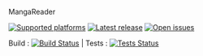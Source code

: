MangaReader

[![Supported platforms][badge-platforms]][Releases] [![Latest release][badge-release]][Releases] [![Open issues][badge-issues]][Issues] 

Build : [![Build Status][badge-tfs]][TFS] | Tests : [![Tests Status][badge-test]][TFS]

  [Releases]: https://github.com/MonkAlex/MangaReader/releases "MangaReader Releases"
  [Issues]: https://github.com/MonkAlex/MangaReader/issues "MangaReader Issues"
  [TFS]: https://monkalex.visualstudio.com/DefaultCollection/MangaReader "MangaReader TFS"
  [badge-platforms]: https://img.shields.io/badge/platform-win%20WPF%20%7C%20linux%20mono%20CLI-green.svg "Supported platforms"
  [badge-release]: https://img.shields.io/github/release/MonkAlex/MangaReader.svg "Latest release"
  [badge-issues]: https://img.shields.io/github/issues/MonkAlex/MangaReader.svg "Open issues"
  [badge-tfs]: https://monkalex.visualstudio.com/DefaultCollection/_apis/public/build/definitions/480b2f63-99d5-4563-ac9e-d48816b0419b/2/badge "Build Status"
  [badge-test]: https://monkalex.visualstudio.com/DefaultCollection/_apis/public/build/definitions/480b2f63-99d5-4563-ac9e-d48816b0419b/3/badge "Tests Status"

